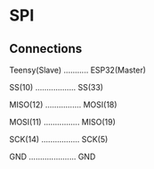 # SPI

## Connections

Teensy(Slave) ........... ESP32(Master)

SS(10) .................. SS(33)

MISO(12) ................ MOSI(18)

MOSI(11) ................ MISO(19)

SCK(14) ................. SCK(5)

GND ..................... GND
